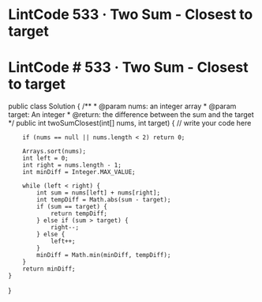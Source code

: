 # LintCode 533 · Two Sum - Closest to target

# LintCode **# 533 · Two Sum - Closest to target**

public class Solution {
    /**
     * @param nums: an integer array
     * @param target: An integer
     * @return: the difference between the sum and the target
     */
    public int twoSumClosest(int[] nums, int target) {
        // write your code here

        if (nums == null || nums.length < 2) return 0;

        Arrays.sort(nums);
        int left = 0;
        int right = nums.length - 1;
        int minDiff = Integer.MAX_VALUE;

        while (left < right) {
            int sum = nums[left] + nums[right];
            int tempDiff = Math.abs(sum - target);
            if (sum == target) {
                return tempDiff;
            } else if (sum > target) {
                right--;
            } else {
                left++;
            }
            minDiff = Math.min(minDiff, tempDiff);
        }
        return minDiff;
    }
}

